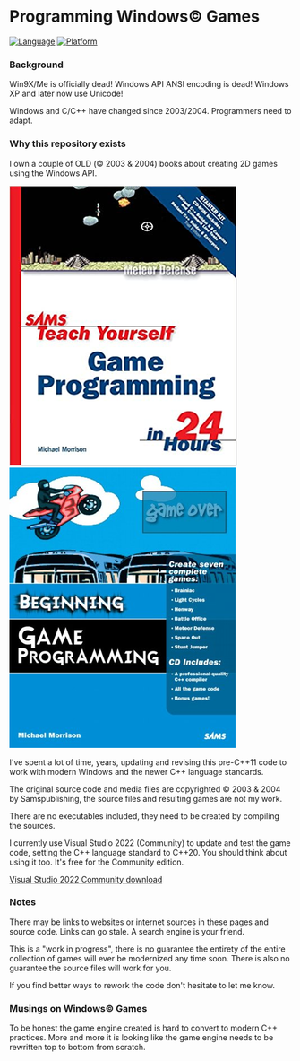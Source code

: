 # Programming Windows© Games

[![Language](https://img.shields.io/badge/Language%20-C++-blue.svg)](https://github.com/GeorgePimpleton/Win32-games/)
[![Platform](https://img.shields.io/badge/Platform%20-Win32-blue.svg)](https://github.com/GeorgePimpleton/Win32-games/)

### Background

Win9X/Me is officially dead!  Windows API ANSI encoding is dead!  Windows XP and later now use Unicode!

Windows and C/C++ have changed since 2003/2004.  Programmers need to adapt.

### Why this repository exists

I own a couple of OLD (© 2003 & 2004) books about creating 2D games using the Windows API.

![Sams Teach Yourself Game Programming in 24 Hours (2003)](tygp24h.jpg) ![Sams Beginning Game Programming (2004)](bgp.jpg)

I've spent a lot of time, years, updating and revising this pre-C++11 code to work with modern Windows and the newer C++ language standards.

The original source code and media files are copyrighted © 2003 & 2004 by Samspublishing, the source files and resulting games are not my work.

There are no executables included, they need to be created by compiling the sources.

I currently use Visual Studio 2022 (Community) to update and test the game code, setting the C++ language standard to C++20.  You should think about using it too.  It's free for the Community edition.

[Visual Studio 2022 Community download](https://visualstudio.microsoft.com/vs/community/)

### Notes

There may be links to websites or internet sources in these pages and source code. Links can go stale. A search engine is your friend.

This is a "work in progress", there is no guarantee the entirety of the entire collection of games will ever be modernized any time soon.  There is also no guarantee the source files will work for you.

If you find better ways to rework the code don't hesitate to let me know.

### Musings on Windows© Games

To be honest the game engine created is hard to convert to modern C++ practices.  More and more it is looking like the game engine needs to be rewritten top to bottom from scratch.
